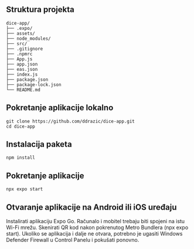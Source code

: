 ## Struktura projekta

```
dice-app/
├── .expo/
├── assets/
├── node_modules/
├── src/
├── .gitignore
├── .npmrc
├── App.js
├── app.json
├── eas.json
├── index.js
├── package.json
├── package-lock.json
└── README.md
```

## Pokretanje aplikacije lokalno
```
git clone https://github.com/ddrazic/dice-app.git
cd dice-app
```


## Instalacija paketa
```
npm install
```

## Pokretanje aplikacije
```
npx expo start
```

## Otvaranje aplikacije na Android ili iOS uređaju

Instalirati aplikaciju Expo Go.
Računalo i mobitel trebaju biti spojeni na istu Wi-Fi mrežu.
Skenirati QR kod nakon pokrenutog Metro Bundlera (npx expo start).
Ukoliko se aplikacija i dalje ne otvara, potrebno je ugasiti Windows Defender Firewall u Control Panelu i pokušati ponovno.